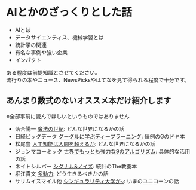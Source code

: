 # AIとかのざっくりとした話
- AIとは
- データサイエンティス、機械学習とは
- 統計学の関連
- 有名な事例や強い企業
- インパクト

ある程度は前提知識とさせてください。  
流行りの本やニュース、NewsPicksやはてなを見て得られる程度で十分です。

## あんまり数式のないオススメ本だけ紹介します
※全部事前に読んでほしいというものではありません
- 落合陽一 <a href="http://amzn.asia/cIA7HJK" target="_blank">魔法の世紀</a>: どんな世界になるかの話
- 日経ビッグデータ <a href="http://amzn.asia/6cN40AB" target="_blank">グーグルに学ぶディープラーニング</a>: 恒例のGのドヤ本
- 松尾豊 <a href="http://amzn.asia/cEoHaEC" target="_blank">人工知能は人間を超えるか</a>: どんな世界になるかの話
- ジョンマコーミック <a href="http://amzn.asia/izmmLmk" target="_blank">世界でもっとも強力な9のアルゴリズム</a>: 具体的な活用の話
- ネイトシルバー <a href="http://amzn.asia/7ZcrlIr" target="_blank">シグナル&ノイズ</a>: 統計のThe教養本
- 堀江貴文 <a href="http://amzn.asia/84Mn67b" target="_blank">多動力</a>: どう生きるべきかの話
- サリムイスマイル他 <a href="http://amzn.asia/0Vj2LkP" target="_blank">シンギュラリティ大学が~</a>: いまのユニコーンの話

